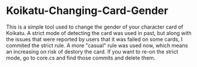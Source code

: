 # Koikatu-Changing-Card-Gender
This is a simple tool used to change the gender of your character card of Koikatu. A strict mode of detecting the card was used in past, but along with the issues that were reported by users that it was failed on some cards, I commited the strict rule. A more "casual" rule was used now, which means an increasing on risk of destory the card. If you want to re-on the strict mode, go to core.cs and find those commits and delete them.
